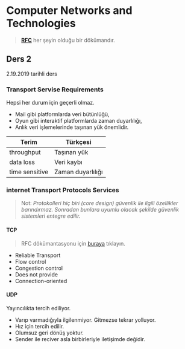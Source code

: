# Computer Networks and Technologies

> **[RFC](https://www.ietf.org/rfc/rfc2616.txt)** her şeyin olduğu bir dökümandır.

## Ders 2

2.19.2019 tarihli ders

### Transport Servise Requirements

Hepsi her durum için geçerli olmaz. 

- Mail gibi platformlarda veri bütünlüğü, 
- Oyun gibi interaktif platformlarda zaman duyarlılığı, 
- Anlık veri işlemelerinde taşınan yük önemlidir.

| Terim          | Türkçesi          |
| -------------- | ----------------- |
| throughput     | Taşınan yük       |
| data loss      | Veri kaybı        |
| time sensitive | Zaman duyarlılığı |

### internet Transport Protocols Services

> Not: *Protokolleri hiç biri (core design) güvenlik ile ilgili özellikler barındırmaz. Sonradan bunlara uyumlu olacak şekilde güvenlik sistemleri entegre edilir.*

#### TCP

> RFC dökümantasyonu için [buraya](https://tools.ietf.org/html/rfc793) tıklayın.

- Reliable Transport
- Flow control
- Congestion control
- Does not provide
- Connection-oriented

#### UDP

Yayıncılıkta tercih ediliyor.

- Varıp varmadığıyla ilgilenmiyor. Gitmezse tekrar yolluyor.
- Hız için tercih edilir.
- Olumsuz geri dönüş yoktur.
- Sender ile reciver asla birbirleriyle iletişimde değidir.
